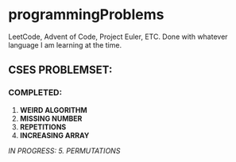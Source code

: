 # programmingProblems
LeetCode, Advent of Code, Project Euler, ETC. Done with whatever language I am learning at the time. 


## CSES PROBLEMSET: 

### COMPLETED: 
1. **WEIRD ALGORITHM**
2. **MISSING NUMBER**
3. **REPETITIONS**
4. **INCREASING ARRAY**

*IN PROGRESS: 5. PERMUTATIONS*
